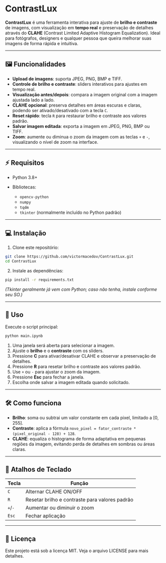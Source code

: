 # ContrastLux

**ContrastLux** é uma ferramenta interativa para ajuste de **brilho e contraste** de imagens, com visualização em **tempo real** e preservação de detalhes através do **CLAHE** (Contrast Limited Adaptive Histogram Equalization). Ideal para fotógrafos, designers e qualquer pessoa que queira melhorar suas imagens de forma rápida e intuitiva.

---

## 🖼️ Funcionalidades

* **Upload de imagens**: suporta JPEG, PNG, BMP e TIFF.
* **Controle de brilho e contraste**: sliders interativos para ajustes em tempo real.
* **Visualização antes/depois**: compara a imagem original com a imagem ajustada lado a lado.
* **CLAHE opcional**: preserva detalhes em áreas escuras e claras, podendo ser ativado/desativado com a tecla `C`.
* **Reset rápido**: tecla `R` para restaurar brilho e contraste aos valores padrão.
* **Salvar imagem editada**: exporta a imagem em JPEG, PNG, BMP ou TIFF.
* **Zoom**: aumente ou diminua o zoom da imagem com as teclas `+` e `-`, visualizando o nível de zoom na interface.

---

## ⚡ Requisitos

* Python 3.8+
* Bibliotecas:

  * `opencv-python`
  * `numpy`
  * `tqdm`
  * `tkinter` (normalmente incluído no Python padrão)

---

## 💻 Instalação

1. Clone este repositório:

```bash
git clone https://github.com/victormacedov/ContrastLux.git
cd ContrastLux
```

2. Instale as dependências:

```bash
pip install -r requirements.txt
```

*(Tkinter geralmente já vem com Python; caso não tenha, instale conforme seu SO.)*

---

## 🚀 Uso

Execute o script principal:

```bash
python main.ipynb
```

1. Uma janela será aberta para selecionar a imagem.
2. Ajuste o **brilho** e o **contraste** com os sliders.
3. Pressione **C** para ativar/desativar CLAHE e observar a preservação de detalhes.
4. Pressione **R** para resetar brilho e contraste aos valores padrão.
5. Use `+` ou `-` para ajustar o zoom da imagem.
6. Pressione **Esc** para fechar a janela.
7. Escolha onde salvar a imagem editada quando solicitado.

---

## 🛠️ Como funciona

* **Brilho**: soma ou subtrai um valor constante em cada pixel, limitado a \[0, 255].
* **Contraste**: aplica a fórmula `novo_pixel = fator_contraste * (pixel_original - 128) + 128`.
* **CLAHE**: equaliza o histograma de forma adaptativa em pequenas regiões da imagem, evitando perda de detalhes em sombras ou áreas claras.

---

## 🔑 Atalhos de Teclado

| Tecla  | Função                                              |
|--------|-----------------------------------------------------|
| `C`    | Alternar CLAHE ON/OFF                               |
| `R`    | Resetar brilho e contraste para valores padrão      |
| `+`/`-`| Aumentar ou diminuir o zoom                         |
| `Esc`  | Fechar aplicação                                    |

---

## 📄 Licença

Este projeto está sob a licença MIT. Veja o arquivo LICENSE para mais detalhes.